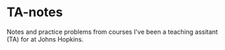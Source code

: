 # TA-notes
Notes and practice problems from courses I've been a teaching assitant (TA) for at Johns Hopkins.
